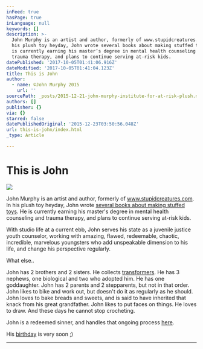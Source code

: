 ```yaml
---
inFeed: true
hasPage: true
inLanguage: null
keywords: []
description: >-
  John Murphy is an artist and author, formerly of www.stupidcreatures.com. In
  his plush toy heyday, John wrote several books about making stuffed toys. He
  is currently earning his master’s degree in mental health counseling and
  trauma therapy, and plans to continue serving at-risk kids.
datePublished: '2017-10-05T01:41:06.916Z'
dateModified: '2017-10-05T01:41:04.123Z'
title: This is John
author:
  - name: ©John Murphy 2015
    url: ''
sourcePath: _posts/2015-12-21-john-murphy-institute-for-at-risk-plush.md
authors: []
publisher: {}
via: {}
starred: false
datePublishedOriginal: '2015-12-23T03:50:56.048Z'
url: this-is-john/index.html
_type: Article

---
```

# This is John
![](https://s3-us-west-2.amazonaws.com/the-grid-img/p/36ff7c40d8ed0c87d65577bbf6ee98dcdb0cd7d8.jpg)

John Murphy is an artist and author, formerly of www.stupidcreatures.com. In his plush toy heyday, John wrote [several books about making stuffed toys][0]. He is currently earning his master's degree in mental health counseling and trauma therapy, and plans to continue serving at-risk kids.

With studio life at a current ebb, John serves his state as a juvenile justice youth counselor, working with amazing, flawed, redeemable, chaotic, incredible, marvelous youngsters who add unspeakable dimension to his life, and change his perspective regularly.

What else..

John has 2 brothers and 2 sisters. He collects [transformers][1]. He has 3 nephews, one biological and two who adopted him. He has one goddaughter. John has 2 parents and 2 stepparents, but not in that order. John likes to bike and work out, but doesn't do it as regularly as he should. John loves to bake breads and sweets, and is said to have inherited that knack from his great grandfather. John likes to put faces on things. He loves to draw. And these days he cannot stop crocheting.

John is a redeemed sinner, and handles that ongoing process [here][2].

His [birthday][3] is very soon ;)

---



[0]: https://www.amazon.com/John-Murphy/e/B001K8GFA0/ref=dp_byline_cont_pop_book_1
[1]: https://tfsource.com/
[2]: https://www.firstrpcdurham.org/
[3]: https://www.amazon.com/gp/registry/wishlist/YBGTYLJCP4GR/ref=nav_wishlist_lists_1
